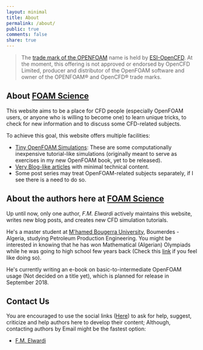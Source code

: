```yaml
---
layout: minimal
title: About
permalink: /about/
public: true
comments: false
share: true
---
```


> The <a href="http://www.openfoam.com/legal/trademark-policy.php"> trade mark of the OPENFOAM</a> 
> name is held by <a href="http://openfoam.com/">ESI-OpenCFD</a>. 
> At the moment, this offering
> is not approved or endorsed by OpenCFD Limited, producer and distributor of the OpenFOAM
> software and owner of the OPENFOAM® and OpenCFD® trade marks. 


## About [FOAM Science](https://foamscience.github.io)

This website aims to be a place for CFD people (especially OpenFOAM users, or anyone who is
willing to become one) 
to learn unique tricks, to check for new information and to discuss some CFD-related
subjects.

To achieve this goal, this website offers multiple facilities:
- [Tiny OpenFOAM Simulations](https://foamscience.github.io/simulations): 
  These are some computationally inexpensive tutorial-like simulations (originally
  meant to serve as exercises in my new OpenFOAM book, yet to be released).
- [Very Blog-like articles](https://foamscience.github.io) with minimal technical
  content.
- Some post series may treat OpenFOAM-related subjects separately, if I see there
  is a need to do so. 

## About the authors here at [FOAM Science](https://foamscience.github.io)

Up until now, only one author, *F.M. Elwardi* actively maintains this website,
writes new blog posts, and creates new CFD simulation tutorials.

He's a master student at [M'hamed Bougerra University](http://univ-boumerdes.dz),
 Boumerdes - Algeria, studying
Petroleum Production Engineering. You might be interested in knowing that he has
won Mathematical (Algerian) Olympiads while he was going to high school few years
back (Check this [link](https://www.math.purdue.edu/pow/spring2015/pdf/solution9.pdf)
if you feel like doing so).

He's currently writing an e-book on basic-to-intermediate OpenFOAM usage (Not decided
on a title yet), which is planned for release in September 2018.

## Contact Us

You are encouraged to use the social links ([Here](/)) to
ask for help, suggest, criticize and help authors here to develop their content;
Although, contacting authors by Email might be the fastest option:

 - [F.M. Elwardi](mailto:elwardifadeli@gmail.com)
